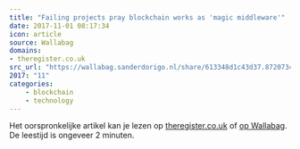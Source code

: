 ```yaml
---
title: "Failing projects pray blockchain works as 'magic middleware'"
date: 2017-11-01 08:17:34
icon: article
source: Wallabag
domains:
- theregister.co.uk
src_url: "https://wallabag.sanderdorigo.nl/share/613348d1c43d37.87207342"
2017: "11"
categories:
    - blockchain
    - technology
---
```

Het oorspronkelijke artikel kan je lezen op [theregister.co.uk](https://www.theregister.co.uk/2016/07/26/failing_projects_pray_blockchain_works_as_magic_middleware/) of [op Wallabag](https://wallabag.sanderdorigo.nl/share/613348d1c43d37.87207342). De leestijd is ongeveer 2 minuten.